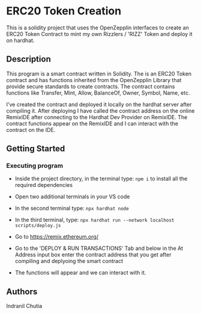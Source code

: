 # ERC20 Token Creation

This is a solidity project that uses the OpenZepplin interfaces to create an ERC20 Token Contract to mint my own Rizzlers / 'RIZZ' Token and deploy it on hardhat.
## Description

This program is a smart contract written in Solidity. The is an ERC20 Token contract and has functions inherited from the OpenZepplin Library that provide secure standards to create contracts. The contract contains functions like Transfer, Mint, Allow, BalanceOf, Owner, Symbol, Name, etc.

I've created the contract and deployed it locally on the hardhat server after compiling it. After deploying I have called the contract address on the online RemixIDE after connecting to the Hardhat Dev Provider on RemixIDE. The contract functions appear on the RemixIDE and I can interact with the contract on the IDE.

## Getting Started

### Executing program

- Inside the project directory, in the terminal type: ```npm i``` to install all the required dependencies
- Open two additional terminals in your VS code
- In the second terminal type: ```npx hardhat node```
- In the third terminal, type: ```npx hardhat run --network localhost scripts/deploy.js```

- Go to https://remix.ethereum.org/
- Go to the 'DEPLOY & RUN TRANSACTIONS' Tab and below in the At Address input box enter the contract address that you get after compiling and deplyoing the smart contract
- The functions will appear and we can interact with it.
  


## Authors

Indranil Chutia  
